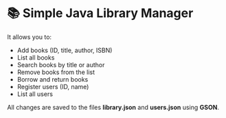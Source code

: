 # 📚 Simple Java Library Manager

It allows you to:

- Add books (ID, title, author, ISBN)
- List all books
- Search books by title or author
- Remove books from the list
- Borrow and return books
- Register users (ID, name)
- List all users

All changes are saved to the files **library.json** and **users.json** using **GSON**.
